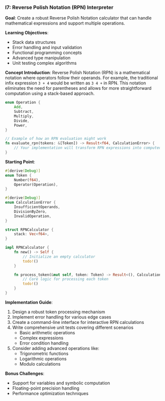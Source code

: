 ### I7: Reverse Polish Notation (RPN) Interpreter
**Goal**: Create a robust Reverse Polish Notation calculator that can handle mathematical expressions and support multiple operations.

**Learning Objectives**:
- Stack data structures
- Error handling and input validation
- Functional programming concepts
- Advanced type manipulation
- Unit testing complex algorithms

**Concept Introduction**:
Reverse Polish Notation (RPN) is a mathematical notation where operators follow their operands. For example, the traditional infix expression `3 + 4` would be written as `3 4 +` in RPN. This notation eliminates the need for parentheses and allows for more straightforward computation using a stack-based approach.

```rust
enum Operation {
    Add,
    Subtract,
    Multiply,
    Divide,
    Power,
}

// Example of how an RPN evaluation might work
fn evaluate_rpn(tokens: &[Token]) -> Result<f64, CalculationError> {
    // Your implementation will transform RPN expressions into computed values
}
```

**Starting Point**:
```rust
#[derive(Debug)]
enum Token {
    Number(f64),
    Operator(Operation),
}

#[derive(Debug)]
enum CalculationError {
    InsufficientOperands,
    DivisionByZero,
    InvalidOperation,
}

struct RPNCalculator {
    stack: Vec<f64>,
}

impl RPNCalculator {
    fn new() -> Self {
        // Initialize an empty calculator
        todo!()
    }

    fn process_token(&mut self, token: Token) -> Result<(), CalculationError> {
        // Core logic for processing each token
        todo!()
    }
}
```

**Implementation Guide**:
1. Design a robust token processing mechanism
2. Implement error handling for various edge cases
3. Create a command-line interface for interactive RPN calculations
4. Write comprehensive unit tests covering different scenarios
   - Basic arithmetic operations
   - Complex expressions
   - Error condition handling
5. Consider adding advanced operations like:
   - Trigonometric functions
   - Logarithmic operations
   - Modulo calculations

**Bonus Challenges**:
- Support for variables and symbolic computation
- Floating-point precision handling
- Performance optimization techniques
